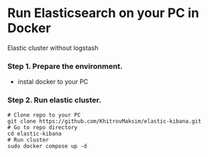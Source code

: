 # Run Elasticsearch on your PC in Docker
Elastic cluster without logstash

### Step 1. Prepare the environment.
- instal docker to your PC
### Step 2. Run elastic cluster.
```shell
# Clone repo to your PC
git clone https://github.com/KhitrovMaksim/elastic-kibana.git
# Go to repo directory
cd elastic-kibana
# Run cluster
sudo docker compose up -d
```
